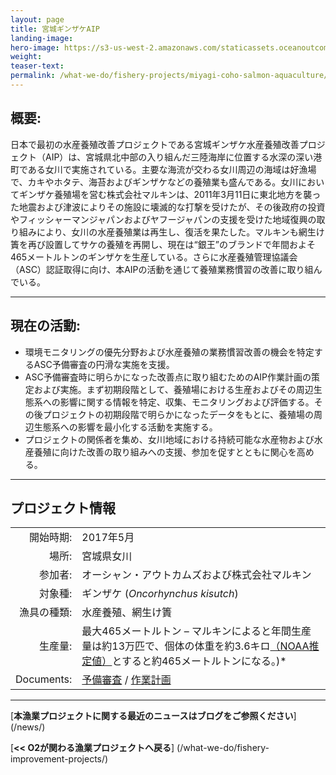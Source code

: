 ```yaml
---
layout: page 
title: 宮城ギンザケAIP
landing-image:
hero-image: https://s3-us-west-2.amazonaws.com/staticassets.oceanoutcomes.org/hero+photos/miyagi-coho-salmon-hero.jpg
weight: 
teaser-text:
permalink: /what-we-do/fishery-projects/miyagi-coho-salmon-aquaculture/
---
```

<h2>概要:</h2>

日本で最初の水産養殖改善プロジェクトである宮城ギンザケ水産養殖改善プロジェクト（AIP）は、宮城県北中部の入り組んだ三陸海岸に位置する水深の深い港町である女川で実施されている。主要な海流が交わる女川周辺の海域は好漁場で、カキやホタテ、海苔およびギンザケなどの養殖業も盛んである。女川においてギンザケ養殖場を営む株式会社マルキンは、2011年3月11日に東北地方を襲った地震および津波によりその施設に壊滅的な打撃を受けたが、その後政府の投資やフィッシャーマンジャパンおよびヤフージャパンの支援を受けた地域復興の取り組みにより、女川の水産養殖業は再生し、復活を果たした。マルキンも網生け簀を再び設置してサケの養殖を再開し、現在は“銀王”のブランドで年間およそ465メートルトンのギンザケを生産している。さらに水産養殖管理協議会（ASC）認証取得に向け、本AIPの活動を通じて養殖業務慣習の改善に取り組んでいる。

---

<h2>現在の活動:</h2>

* 環境モニタリングの優先分野および水産養殖の業務慣習改善の機会を特定するASC予備審査の円滑な実施を支援。
* ASC予備審査時に明らかになった改善点に取り組むためのAIP作業計画の策定および実施。まず初期段階として、養殖場における生産およびその周辺生態系への影響に関する情報を特定、収集、モニタリングおよび評価する。その後プロジェクトの初期段階で明らかになったデータをもとに、養殖場の周辺生態系への影響を最小化する活動を実施する。
* プロジェクトの関係者を集め、女川地域における持続可能な水産物および水産養殖に向けた改善の取り組みへの支援、参加を促すとともに関心を高める。

---

<h2>プロジェクト情報</h2>

|||
| ---: | --- |
| 開始時期: | 2017年5月 |
| 場所: | 宮城県女川 |
| 参加者: | オーシャン・アウトカムズおよび株式会社マルキン |
| 対象種: | ギンザケ (*Oncorhynchus kisutch*) |
| 漁具の種類: | 水産養殖、網生け簀 |
| 生産量: | 最大465メートルトン – マルキンによると年間生産量は約13万匹で、個体の体重を約3.6キロ<a href="http://www.fisheries.noaa.gov/pr/species/fish/coho-salmon.html" target="_blank">（NOAA推定値）</a>とすると約465メートルトンになる。)* |
| Documents: | <a href="https://s3-us-west-2.amazonaws.com/staticassets.oceanoutcomes.org/supporting+documents/Fishery+Project+Resources/MiyagiCohoSalmonPreassessment2017.xlsx" target="_blank">予備審査</a> / <a href="https://s3-us-west-2.amazonaws.com/staticassets.oceanoutcomes.org/supporting+documents/Fishery+Project+Resources/MiyagiCohoSalmonAIPWorkplan2017.pdf" target="_blank">作業計画</a> |

---

[**本漁業プロジェクトに関する最近のニュースはブログをご参照ください**] (/news/) 

[**<< O2が関わる漁業プロジェクトへ戻る**] (/what-we-do/fishery-improvement-projects/)

